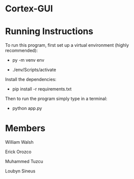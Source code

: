 # Cortex-GUI

# Running Instructions

To run this program, first set up a virtual environment (highly recommended):

- py -m venv env

- ./env/Scripts/activate

Install the dependencies:

- pip install -r requirements.txt

Then to run the program simply type in a terminal:

- python app.py

# Members
William Walsh

Erick Orozco

Muhammed Tuzcu

Loubyn Sineus
